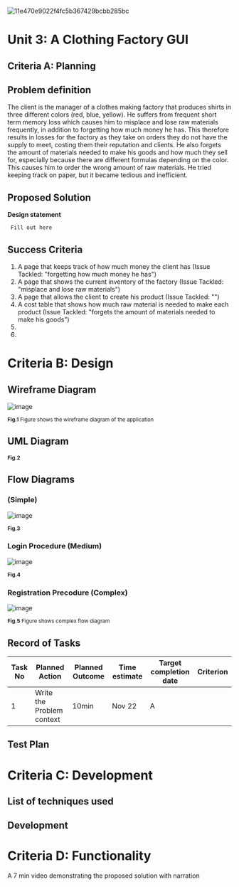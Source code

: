 ![11e470e9022f4fc5b367429bcbb285bc](https://github.com/comsci-uwc-isak/unit2_2023/assets/53995212/1d14b1d3-ae39-4ef3-8ec9-3329630eacae)

# Unit 3: A Clothing Factory GUI

## Criteria A: Planning

## Problem definition

The client is the manager of a clothes making factory that produces shirts in three different colors (red, blue, yellow). He suffers from frequent short term memory loss which causes him to misplace and lose raw materials frequently, in addition to forgetting how much money he has. This therefore results in losses for the factory as they take on orders they do not have the supply to meet, costing them their reputation and clients. He also forgets the amount of materials needed to make his goods and how much they sell for, especially because there are different formulas depending on the color. This causes him to order the wrong amount of raw materials. He tried keeping track on paper, but it became tedious and inefficient.

## Proposed Solution

**Design statement**

``` Fill out here```

## Success Criteria
1. A page that keeps track of how much money the client has (Issue Tackled: "forgetting how much money he has")
2. A page that shows the current inventory of the factory (Issue Tackled: "misplace and lose raw materials")
3. A page that allows the client to create his product (Issue Tackled: "")
4. A cost table that shows how much raw material is needed to make each product (Issue Tackled: "forgets the amount of materials needed to make his goods")
5. 
6. 


# Criteria B: Design

## Wireframe Diagram
![image](https://github.com/Amine-Itani/Unit-3/assets/123438294/3f41eb43-509e-4f1e-96bc-3391c2fe191d)

<sub>**Fig.1** Figure shows the wireframe diagram of the application</sub>

## UML Diagram 


<sub>**Fig.2** </sub>

## Flow Diagrams
### (Simple)
![image](https://github.com/Amine-Itani/Unit-3/assets/123438294/236f3c29-6938-48d7-9751-8d93d25ba513)

<sub>**Fig.3** </sub>
### Login Procedure (Medium)
![image](https://github.com/Amine-Itani/Unit-3/assets/123438294/6237cc1a-4243-4683-9132-0b9c5ae26900)


<sub>**Fig.4** </sub>
### Registration Precodure (Complex)
![image](https://github.com/Amine-Itani/Unit-3/assets/123438294/1b53ef2b-d05f-403e-8067-47f9f0b6c54f)

<sub>**Fig.5** Figure shows complex flow diagram</sub>

## Record of Tasks
| Task No | Planned Action                                                | Planned Outcome                                                                                                 | Time estimate | Target completion date | Criterion |
|---------|---------------------------------------------------------------|-----------------------------------------------------------------------------------------------------------------|---------------|------------------------|-----------|
| 1       | Write the Problem context                        | 10min         | Nov 22                 | A         |

## Test Plan

# Criteria C: Development

## List of techniques used

## Development


# Criteria D: Functionality

A 7 min video demonstrating the proposed solution with narration
